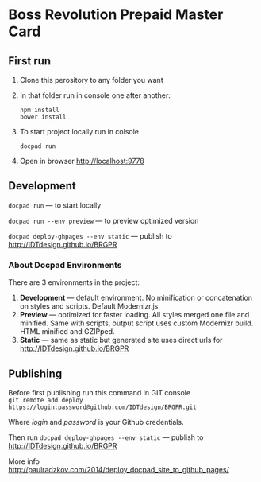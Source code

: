 # Boss Revolution Prepaid Master Card

## First run

1. Clone this perository to any folder you want
2. In that folder run in console one after another:  
    ```
    npm install
    bower install
    ```
    
3. To start project locally run in colsole
    ```
    docpad run
    ```

4. Open in browser [http://localhost:9778](http://localhost:9778)

## Development

`docpad run` — to start locally

`docpad run --env preview` — to preview optimized version

`docpad deploy-ghpages --env static` — publish to http://IDTdesign.github.io/BRGPR

### About Docpad Environments

There are 3 environments in the project:

1. **Development** — default environment. No minification or concatenation on styles and scripts. Default Modernizr.js. 
2. **Preview** — optimized for faster loading. All styles merged one file and minified. Same with scripts, output script uses custom Modernizr build. HTML minified and GZIPped.
3. **Static** — same as static but generated site uses direct urls for http://IDTdesign.github.io/BRGPR

## Publishing

Before first publishing run this command in GIT console  
`git remote add deploy https://login:password@github.com/IDTdesign/BRGPR.git` 

Where *login* and *password* is your Github credentials.

Then run `docpad deploy-ghpages --env static` — publish to http://IDTdesign.github.io/BRGPR

More info http://paulradzkov.com/2014/deploy_docpad_site_to_github_pages/
